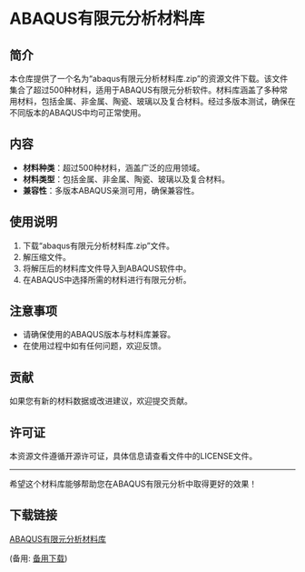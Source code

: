 # ABAQUS有限元分析材料库

## 简介
本仓库提供了一个名为“abaqus有限元分析材料库.zip”的资源文件下载。该文件集合了超过500种材料，适用于ABAQUS有限元分析软件。材料库涵盖了多种常用材料，包括金属、非金属、陶瓷、玻璃以及复合材料。经过多版本测试，确保在不同版本的ABAQUS中均可正常使用。

## 内容
- **材料种类**：超过500种材料，涵盖广泛的应用领域。
- **材料类型**：包括金属、非金属、陶瓷、玻璃以及复合材料。
- **兼容性**：多版本ABAQUS亲测可用，确保兼容性。

## 使用说明
1. 下载“abaqus有限元分析材料库.zip”文件。
2. 解压缩文件。
3. 将解压后的材料库文件导入到ABAQUS软件中。
4. 在ABAQUS中选择所需的材料进行有限元分析。

## 注意事项
- 请确保使用的ABAQUS版本与材料库兼容。
- 在使用过程中如有任何问题，欢迎反馈。

## 贡献
如果您有新的材料数据或改进建议，欢迎提交贡献。

## 许可证
本资源文件遵循开源许可证，具体信息请查看文件中的LICENSE文件。

---

希望这个材料库能够帮助您在ABAQUS有限元分析中取得更好的效果！

## 下载链接
[ABAQUS有限元分析材料库](https://pan.quark.cn/s/0443dcb75b88) 

(备用: [备用下载](https://pan.baidu.com/s/1cymK8JDJp3GY-MFk3-PjHA?pwd=1234))

